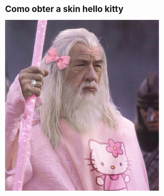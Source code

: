 # Como obter a skin hello kitty

<img src="/input/gandalfrosa.jpeg" alt="gandalf skin hello kitty"></img>
